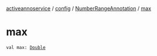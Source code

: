 [activeannoservice](../../index.md) / [config](../index.md) / [NumberRangeAnnotation](index.md) / [max](./max.md)

# max

`val max: `[`Double`](https://kotlinlang.org/api/latest/jvm/stdlib/kotlin/-double/index.html)
